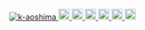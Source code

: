 <p align="left">
    <a href="https://github.com/k-aoshima/k-aoshima/">
      <img src="https://komarev.com/ghpvc/?username=k-aoshima" alt="k-aoshima" />
    </a>
    <a href="http://twitter.com/k-aoshima">
      <img height="20" src="https://img.shields.io/twitter/follow/k-aoshima?label=Twitter&logo=twitter&style=flat" />
    </a>
    <a href="https://github.com/k-aoshima">
      <img height="20" src="https://img.shields.io/github/followers/k-aoshima?label=follow&logo=github&style=flat" />
    </a>
    <a href="https://www.reddit.com/user/k-aoshima">
      <img height="20" src="https://img.shields.io/reddit/user-karma/combined/k-aoshima?label=Reddit&logo=reddit&style=flat" />
    </a>
    <a href="https://stackoverflow.com/users/5720201/k-aoshima">
      <img height="20" src="https://img.shields.io/stackexchange/stackoverflow/r/5720201?label=StackOverflow&logo=stack-overflow&style=flat" />
    </a>
    <a href="http://qiita.com/k-aoshima">
      <img height="20" src="https://qiita-badge.apiapi.app/s/k-aoshima/posts.svg" />
    </a>
    <//qiita.com/k-aoshima">
      <img height="20" src="https://qiita-badge.apiapi.app/s/k-aoshima/contributions.svg" />
    </a>
  </p>
